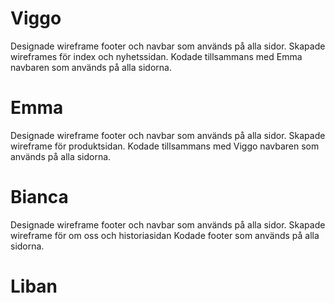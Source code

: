 # Viggo
Designade wireframe footer och navbar som används på alla sidor.
Skapade wireframes för index och nyhetssidan.
Kodade tillsammans med Emma navbaren som används på alla sidorna.

# Emma
Designade wireframe footer och navbar som används på alla sidor.
Skapade wireframe för produktsidan.
Kodade tillsammans med Viggo navbaren som används på alla sidorna.

# Bianca 
Designade wireframe footer och navbar som används på alla sidor.
Skapade wireframe för om oss och historiasidan
Kodade footer som används på alla sidorna.

# Liban 

